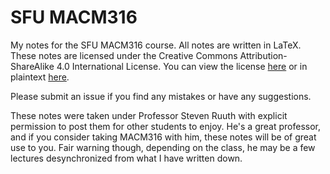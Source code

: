 # SFU MACM316

My notes for the SFU MACM316 course. All notes are written in LaTeX. These notes
are licensed under the Creative Commons Attribution-ShareAlike 4.0 International
License. You can view the license
[here](https://creativecommons.org/licenses/by-sa/4.0/) 
or in plaintext [here](./LICENSE).

Please submit an issue if you find any mistakes or have any suggestions.

These notes were taken under Professor Steven Ruuth with explicit permission to post them for other students to enjoy. He's a great professor, and if you consider taking MACM316 with him, these notes will be of great use to you. Fair warning though, depending on the class, he may be a few lectures desynchronized from what I have written down. 